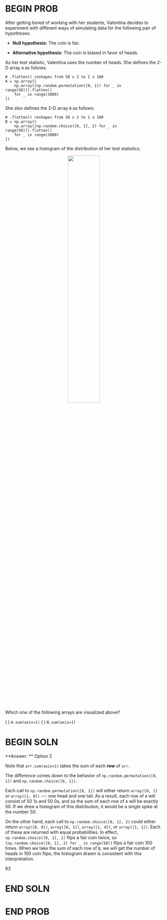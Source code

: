 # BEGIN PROB

After getting bored of working with her students, Valentina decides to
experiment with different ways of simulating data for the following pair
of hypotheses:

-   **Null hypothesis:** The coin is fair.

-   **Alternative hypothesis:** The coin is biased in favor of heads.

As her test statistic, Valentina uses the number of heads. She defines
the 2-D array `A` as follows:

    # .flatten() reshapes from 50 x 2 to 1 x 100
    A = np.array([
        np.array([np.random.permutation([0, 1]) for _ in range(50)]).flatten() 
        for _ in range(3000)
    ])

She also defines the 2-D array `B` as follows:

    # .flatten() reshapes from 50 x 2 to 1 x 100
    B = np.array([
        np.array([np.random.choice([0, 1], 2) for _ in range(50)]).flatten() 
        for _ in range(3000)
    ])

Below, we see a histogram of the distribution of her test statistics.

<center><img src='../assets/images/sp22-midterm/hist.png' width=45%></center>

Which one of the following arrays are visualized above?

( ) `A.sum(axis=1)`
( ) `B.sum(axis=1)`

# BEGIN SOLN

**Answer: ** Option 2

Note that `arr.sum(axis=1)` takes the sum of each **row** of `arr`.

The difference comes down to the behavior of
`np.random.permutation([0, 1])` and `np.random.choice([0, 1])`.

Each call to `np.random.permutation([0, 1])` will either return
`array([0, 1]` or `array([1, 0])` --- one head and one tail. As a
result, each row of `A` will consist of 50 1s and 50 0s, and so the sum
of each row of `A` will be exactly 50. If we drew a histogram of this
distribution, it would be a single spike at the number 50.

On the other hand, each call to `np.random.choice([0, 1], 2)` could
either return `array([0, 0])`, `array([0, 1])`, `array([1, 0])`, or
`array([1, 1])`. Each of these are returned with equal probabilities. In
effect, `np.random.choice([0, 1], 2)` flips a fair coin twice, so
`[np.random.choice([0, 1], 2) for _ in range(50)]` flips a fair coin 100
times. When we take the sum of each row of `B`, we will get the number
of heads in 100 coin flips; the histogram drawn is consistent with this
interpretation.

<average>83</average>

# END SOLN

# END PROB